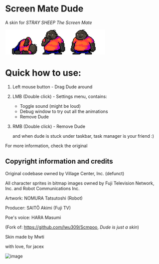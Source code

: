 <meta charset="UTF-8">

# Screen Mate Dude

A skin for _STRAY SHEEP The Screen Mate_


![dude](Scmpoo/dude.png "dude")
# Quick how to use:

1. Left mouse button - Drag Dude around
2. LMB (Double click) - Settings menu, contains:
    * Toggle sound (might be loud)
     * Debug window to try out all the animations
    * Remove Dude
3. RMB (Double click) - Remove Dude
    
    and when dude is stuck under taskbar, task manager is your friend :)

For more information, check the original

## Copyright information and credits

Original codebase owned by Village Center, Inc. (defunct)

All character sprites in bitmap images owned by Fuji Television Network, Inc. and Robot Communications Inc.

Artwork: NOMURA Tatsutoshi (Robot)

Producer: SAITŌ Akimi (Fuji TV)

Poe's voice: HARA Masumi

(Fork of: https://github.com/lwu309/Scmpoo, _Dude is just a skin_)

Skin made by Mwti

with love, for jacex

![image](https://github.com/Mwteusz/Dude/assets/97027005/c56a2d99-8b17-40e0-887b-ea8e0a3fe4d6)

